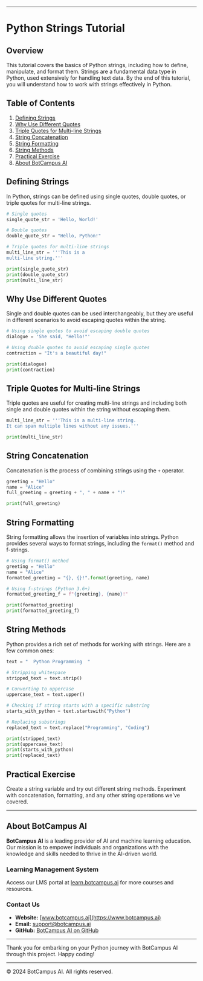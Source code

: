 
---

# Python Strings Tutorial

## Overview
This tutorial covers the basics of Python strings, including how to define, manipulate, and format them. Strings are a fundamental data type in Python, used extensively for handling text data. By the end of this tutorial, you will understand how to work with strings effectively in Python.

## Table of Contents
1. [Defining Strings](#defining-strings)
2. [Why Use Different Quotes](#why-use-different-quotes)
3. [Triple Quotes for Multi-line Strings](#triple-quotes-for-multi-line-strings)
4. [String Concatenation](#string-concatenation)
5. [String Formatting](#string-formatting)
6. [String Methods](#string-methods)
7. [Practical Exercise](#practical-exercise)
8. [About BotCampus AI](#about-botcampus-ai)

## Defining Strings
In Python, strings can be defined using single quotes, double quotes, or triple quotes for multi-line strings.

```python
# Single quotes
single_quote_str = 'Hello, World!'

# Double quotes
double_quote_str = "Hello, Python!"

# Triple quotes for multi-line strings
multi_line_str = '''This is a
multi-line string.'''

print(single_quote_str)
print(double_quote_str)
print(multi_line_str)
```

## Why Use Different Quotes
Single and double quotes can be used interchangeably, but they are useful in different scenarios to avoid escaping quotes within the string.

```python
# Using single quotes to avoid escaping double quotes
dialogue = 'She said, "Hello!"'

# Using double quotes to avoid escaping single quotes
contraction = "It's a beautiful day!"

print(dialogue)
print(contraction)
```

## Triple Quotes for Multi-line Strings
Triple quotes are useful for creating multi-line strings and including both single and double quotes within the string without escaping them.

```python
multi_line_str = '''This is a multi-line string.
It can span multiple lines without any issues.'''

print(multi_line_str)
```

## String Concatenation
Concatenation is the process of combining strings using the `+` operator.

```python
greeting = "Hello"
name = "Alice"
full_greeting = greeting + ", " + name + "!"

print(full_greeting)
```

## String Formatting
String formatting allows the insertion of variables into strings. Python provides several ways to format strings, including the `format()` method and f-strings.

```python
# Using format() method
greeting = "Hello"
name = "Alice"
formatted_greeting = "{}, {}!".format(greeting, name)

# Using f-strings (Python 3.6+)
formatted_greeting_f = f"{greeting}, {name}!"

print(formatted_greeting)
print(formatted_greeting_f)
```

## String Methods
Python provides a rich set of methods for working with strings. Here are a few common ones:

```python
text = "  Python Programming  "

# Stripping whitespace
stripped_text = text.strip()

# Converting to uppercase
uppercase_text = text.upper()

# Checking if string starts with a specific substring
starts_with_python = text.startswith("Python")

# Replacing substrings
replaced_text = text.replace("Programming", "Coding")

print(stripped_text)
print(uppercase_text)
print(starts_with_python)
print(replaced_text)
```

## Practical Exercise
Create a string variable and try out different string methods. Experiment with concatenation, formatting, and any other string operations we've covered.

---
## About BotCampus AI

**BotCampus AI** is a leading provider of AI and machine learning education. Our mission is to empower individuals and organizations with the knowledge and skills needed to thrive in the AI-driven world.

### Learning Management System

Access our LMS portal at [learn.botcampus.ai](https://learn.botcampus.ai) for more courses and resources.

### Contact Us

- **Website:** [www.botcampus.ai](https://www.botcampus.ai)
- **Email:** support@botcampus.ai
- **GitHub:** [BotCampus AI on GitHub](https://github.com/Bot-Campus-AI/Python-Fundamentals)

---

Thank you for embarking on your Python journey with BotCampus AI through this project. Happy coding!

---

© 2024 BotCampus AI. All rights reserved.